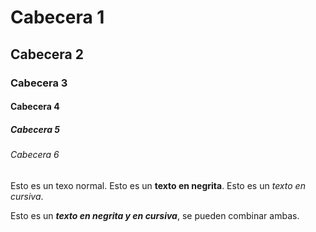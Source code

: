 # Cabecera 1
## Cabecera 2
### Cabecera 3
#### Cabecera 4
##### Cabecera 5
###### Cabecera 6

Esto es un texo normal. Esto es un **texto en negrita**. Esto es un *texto en cursiva*.

Esto es un ***texto en negrita y en cursiva***, se pueden combinar ambas.
